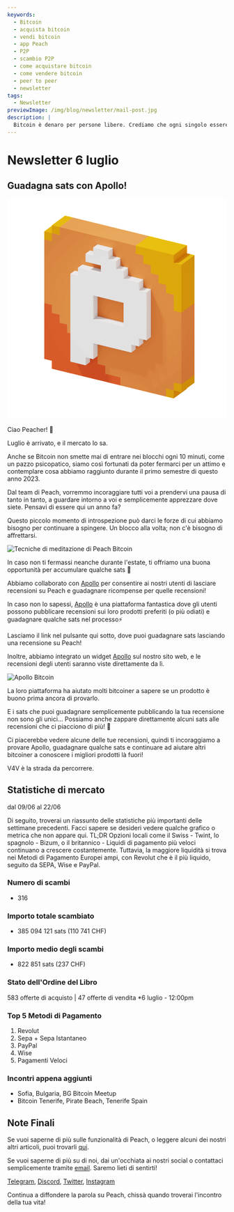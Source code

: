 ```yaml
---
keywords:
  - Bitcoin
  - acquista bitcoin
  - vendi bitcoin
  - app Peach
  - P2P
  - scambio P2P
  - come acquistare bitcoin
  - come vendere bitcoin
  - peer to peer
  - newsletter
tags:
  - Newsletter
previewImage: /img/blog/newsletter/mail-post.jpg
description: |
  Bitcoin è denaro per persone libere. Crediamo che ogni singolo essere umano abbia il diritto di scegliere quale denaro usare per conservare la propria ricchezza, il risultato del proprio lavoro, del proprio tempo e della propria energia. Peach Bitcoin è la piattaforma più semplice per acquistare e vendere bitcoin peer to peer. La missione di Peach è contribuire all'adozione di Bitcoin nelle mani delle persone.
---
```


# Newsletter 6 luglio

## Guadagna sats con Apollo!

![gif di Peach Bitcoin](/img/blog/newsletter/gif-peach.gif)

Ciao Peacher! 🍑

Luglio è arrivato, e il mercato lo sa.

Anche se Bitcoin non smette mai di entrare nei blocchi ogni 10 minuti, come un pazzo psicopatico, siamo così fortunati da poter fermarci per un attimo e contemplare cosa abbiamo raggiunto durante il primo semestre di questo anno 2023.

Dal team di Peach, vorremmo incoraggiare tutti voi a prendervi una pausa di tanto in tanto, a guardare intorno a voi e semplicemente apprezzare dove siete. Pensavi di essere qui un anno fa?

Questo piccolo momento di introspezione può darci le forze di cui abbiamo bisogno per continuare a spingere. Un blocco alla volta; non c'è bisogno di affrettarsi.

![Tecniche di meditazione di Peach Bitcoin](https://img.mailinblue.com/5647291/images/content_library/original/64a677291de1ff5c3a31519d.jpg)

In caso non ti fermassi neanche durante l'estate, ti offriamo una buona opportunità per accumulare qualche sats 🤑

Abbiamo collaborato con [Apollo](https://heyapollo.com) per consentire ai nostri utenti di lasciare recensioni su Peach e guadagnare ricompense per quelle recensioni!

In caso non lo sapessi, [Apollo](https://heyapollo.com) è una piattaforma fantastica dove gli utenti possono pubblicare recensioni sui loro prodotti preferiti (o più odiati) e guadagnare qualche sats nel processo⚡

Lasciamo il link nel pulsante qui sotto, dove puoi guadagnare sats lasciando una recensione su Peach!

Inoltre, abbiamo integrato un widget [Apollo](https://heyapollo.com) sul nostro sito web, e le recensioni degli utenti saranno viste direttamente da lì.

![Apollo Bitcoin](https://img.mailinblue.com/5647291/images/content_library/original/64a67d44b27d7523353e499d.png)

La loro piattaforma ha aiutato molti bitcoiner a sapere se un prodotto è buono prima ancora di provarlo.

E i sats che puoi guadagnare semplicemente pubblicando la tua recensione non sono gli unici... Possiamo anche zappare direttamente alcuni sats alle recensioni che ci piacciono di più! 🍑

Ci piacerebbe vedere alcune delle tue recensioni, quindi ti incoraggiamo a provare Apollo, guadagnare qualche sats e continuare ad aiutare altri bitcoiner a conoscere i migliori prodotti là fuori!

V4V è la strada da percorrere.

## Statistiche di mercato

dal 09/06 al 22/06

Di seguito, troverai un riassunto delle statistiche più importanti delle settimane precedenti. Facci sapere se desideri vedere qualche grafico o metrica che non appare qui.
TL;DR
Opzioni locali come il Swiss - Twint, lo spagnolo - Bizum, o il britannico - Liquidi di pagamento più veloci continuano a crescere costantemente.
Tuttavia, la maggiore liquidità si trova nei Metodi di Pagamento Europei ampi, con Revolut che è il più liquido, seguito da SEPA, Wise e PayPal.

### Numero di scambi

- 316

### Importo totale scambiato

- 385 094 121 sats (110 741 CHF)

### Importo medio degli scambi

- 822 851 sats (237 CHF)

### Stato dell'Ordine del Libro

583 offerte di acquisto | 47 offerte di vendita
\*6 luglio - 12:00pm

### Top 5 Metodi di Pagamento

1. Revolut
2. Sepa + Sepa Istantaneo
3. PayPal
4. Wise
5. Pagamenti Veloci

### Incontri appena aggiunti

- Sofia, Bulgaria, BG Bitcoin Meetup
- Bitcoin Tenerife, Pirate Beach, Tenerife Spain

## Note Finali

Se vuoi saperne di più sulle funzionalità di Peach, o leggere alcuni dei nostri altri articoli, puoi trovarli [qui](https://peachbitcoin.com).

Se vuoi saperne di più su di noi, dai un'occhiata ai nostri social o contattaci semplicemente tramite [email](mailto:hello@peachbitcoin.com). Saremo lieti di sentirti!

[Telegram](https://t.me/peachtopeach), [Discord](https://discord.gg/ypeHz3SW54), [Twitter](https://twitter.com/peachbitcoin), [Instagram](https://instagram.com/peachbitcoin)

Continua a diffondere la parola su Peach, chissà quando troverai l'incontro della tua vita!
